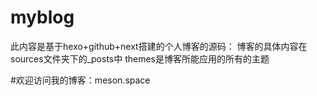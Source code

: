# myblog
此内容是基于hexo+github+next搭建的个人博客的源码：
博客的具体内容在sources文件夹下的_posts中
themes是博客所能应用的所有的主题

#欢迎访问我的博客：meson.space
